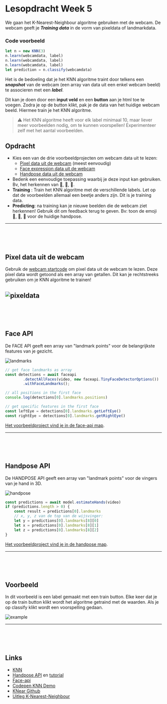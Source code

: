 # Lesopdracht Week 5

We gaan het K-Nearest-Neighbour algoritme gebruiken met de webcam. De webcam geeft je ***Training data*** in de vorm van pixeldata of landmarkdata.

### Code voorbeeld

```javascript
let n = new KNN(3)
n.learn(webcamdata, label)
n.learn(webcamdata, label)
n.learn(webcamdata, label)
let prediction = n.classify(webcamdata)
```
Het is de bedoeling dat je het KNN algoritme traint door telkens een ***snapshot*** van de webcam (een array van data uit een enkel webcam beeld) te associeren met een ***label***.

Dit kan je doen door een **input veld** en een **button** aan je html toe te voegen. Zodra je op de button klikt, pak je de data van het huidige webcam beeld. Hiermee train je het KNN algoritme. 

> ⚠️ Het KNN algoritme heeft voor elk label minimaal 10, maar liever meer voorbeelden nodig, om te kunnen voorspellen! Experimenteer zelf met het aantal voorbeelden.


## Opdracht

- Kies een van de drie voorbeeldprojecten om webcam data uit te lezen:
   - [Pixel data uit de webcam](#pixel) (meest eenvoudig)
   - [Face expression data uit de webcam](#face)
   - [Handpose data uit de webcam](#hand)
- Bedenk een eenvoudige toepassing waarbij je deze input kan gebruiken. Bv, het herkennen van 👊, 🤚, 🖖.
- **Training** : Train het KNN algoritme met de verschillende labels. Let op dat de voorbeelden allemaal een beetje anders zijn. Dit is je training data. 
- **Predicting**: na training kan je nieuwe beelden die de webcam ziet herkennen! Gebruik dit om feedback terug te geven. Bv: toon de emoji 👊, 🤚, 🖖 voor de huidige handpose.

---
<br>
<br>
<br>

## <a name="pixel"></a> Pixel data uit de webcam

Gebruik de [webcam startcode](./webcam/) om pixel data uit de webcam te lezen. Deze pixel data wordt getoond als een array van getallen. Dit kan je rechtstreeks gebruiken om je KNN algoritme te trainen!

![pixeldata](../images/pixeldata.png)
---
<br>
<br>
<br>

## <a name="face"></a> Face API

De FACE API geeft een array van "landmark points" voor de belangrijkste features van je gezicht.

![landmarks](../images/landmarks.png)

```javascript
// get face landmarks as array
const detections = await faceapi
        .detectAllFaces(video, new faceapi.TinyFaceDetectorOptions())
        .withFaceLandmarks();

// all positions in the first face
console.log(detections[0].landmarks.positions)        

// get specific features in the first face
const leftEye = detections[0].landmarks.getLeftEye()
const rightEye = detections[0].landmarks.getRightEye()
```
[Het voorbeeldproject vind je in de face-api map](./face-api).

---
<br>
<br>
<br>

## <a name="hand"></a> Handpose API

De HANDPOSE API geeft een array van "landmark points" voor de vingers van je hand in 3D.

![handpose](../images/handpose.png)

```javascript
const predictions = await model.estimateHands(video)
if (predictions.length > 0) {
    const result = predictions[0].landmarks
    // x, y, z van de top van de wijsvinger:
    let y = predictions[0].landmarks[8][0]
    let x = predictions[0].landmarks[8][1]
    let z = predictions[0].landmarks[8][2]
}
```

[Het voorbeeldproject vind je in de handpose map](./handpose).



---

<br>
<br>
<br>

## Voorbeeld

In dit voorbeeld is een label gemaakt met een train button. Elke keer dat je op de train button klikt wordt het algoritme getraind met de waarden. Als je op classify klikt wordt een voorspelling gedaan.

![example](../images/trainingexample.png)

---

<br>
<br>
<br>

## Links

- [KNN](./README.md)
- [Handpose API](https://github.com/tensorflow/tfjs-models/tree/master/handpose) en [tutorial](https://handsondeeplearning.com/a-quick-example-using-tensorflow-js-handpose-model/)
- [Face-api](https://github.com/justadudewhohacks/face-api.js/) 
- [Codepen KNN Demo](https://codepen.io/Qbrid/pen/OwpjLX)
- [KNear Github](https://github.com/NathanEpstein/KNear)
- [Uitleg K-Nearest-Neighbour](https://burakkanber.com/blog/machine-learning-in-js-k-nearest-neighbor-part-1/)

<br>
